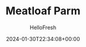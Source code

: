 ---
draft: true # Use this only for setting draft status
hidden: false # Use this to hide unwanted recipes
slug: # <post-title>
title: 'Meatloaf Parm'
description: "Chicken Parm, Veal Parm, Meatball Parm… Meatloaf Parm? Yes, dreams really do come true. Our chefs have Parm-ified individual meatloaves, layering them with mouthwatering marinara sauce and a cheesy panko topping. They’re baked until the meat is perfectly tender and the crust is crispy and melty, then served over spaghetti marinara with a sprinkle of more cheese for good measure. Parm-fection? We think so."
image: https://img.hellofresh.com/f_auto,fl_lossy,q_auto,w_1200/hellofresh_s3/image/619cfda2c3d51d5d6f03dad4-2d90b2c3.jpg
date: 2024-01-30T22:34:08+00:00
author: HelloFresh

tags: []
categories: "main course"
cuisines: "Italian"
allergens: ['Wheat', 'Milk']

calories: 1060
preptime: ['35 minutes', '5 minutes']
cooktime: # 180 = 3 Hours | In minutes
totaltime: PT35M
servings: 2

links:
  - description: "Chicken Parm, Veal Parm, Meatball Parm… Meatloaf Parm? Yes, dreams really do come true. Our chefs have Parm-ified individual meatloaves, layering them with mouthwatering marinara sauce and a cheesy panko topping. They’re baked until the meat is perfectly tender and the crust is crispy and melty, then served over spaghetti marinara with a sprinkle of more cheese for good measure. Parm-fection? We think so."
    website: https://www.hellofresh.com/recipes/meatloaf-parm-619cfda2c3d51d5d6f03dad4
    image: https://img.hellofresh.com/f_auto,fl_lossy,q_auto,w_1200/hellofresh_s3/image/619cfda2c3d51d5d6f03dad4-2d90b2c3.jpg
 
weight: # 1 | You can add weight to some posts to override the default sorting (date descending)

comments: false # Keep False

ingredients: ['¼ cup Panko Breadcrumbs', '10 ounce Ground Beef', '6 ounce Spaghetti', '¼ cup Parmesan Cheese', '½ cup Mozzarella Cheese', '1 tablespoon Tuscan Heat Spice', '14 ounce Marinara Cup', '2 teaspoon Olive Oil', '1 teaspoon Cooking Oil', '1 teaspoon Sugar', '1 tablespoon Butter', ' Salt', ' Pepper']

instructionTitles: ['Mix Panko', 'Form Meatloaves', 'Bake Meatloaves', 'Cook Pasta', 'Make Sauce', 'Finish & Serve']
instructions: ['• Adjust rack to top position and preheat oven to 425 degrees. Bring a large pot of salted water to a boil. • In a small bowl, combine panko, mozzarella, and a large drizzle of olive oil; season with salt and pepper.', '• In a large bowl, combine beef*, half the panko mixture, half the Tuscan Heat Spice (you’ll use the rest later), and 1 TBSP water (2 TBSP for 4 servings); season generously with salt (we used ½ tsp; 1 tsp for 4) and pepper. • Form beef mixture into two 1-inch-tall loaves (four loaves for 4). Flatten tops. Place on a lightly oiled baking sheet.', '• Spoon a thin layer of marinara sauce (you’ll use the rest later) over tops of meatloaves; mound with remaining panko mixture and press gently to adhere. • Bake meatloaves on top rack until beef is cooked through and crust is browned and crispy, 22-28 minutes.', '• Once water is boiling, add spaghetti to pot. Cook, stirring occasionally, until al dente, 9-11 minutes. • Reserve ¼ cup pasta cooking water (1⁄3 cup for 4 servings), then drain.', '• Heat pot used for pasta over medium-high heat. Add remaining marinara sauce, remaining Tuscan Heat Spice, 1 tsp sugar, and reserved pasta cooking water. Bring to a boil, then reduce to a simmer. Cook until slightly thickened, 3-5 minutes.', '• Stir drained spaghetti, half the Parmesan, and 1 TBSP butter (2 TBSP for 4 servings) into pot with sauce until thoroughly coated. Season generously with salt and pepper. • Divide pasta between plates and top with meatloaves. (TIP: If you prefer, you can also serve the meatloaves on the side.) Sprinkle with remaining Parmesan and serve.']
---